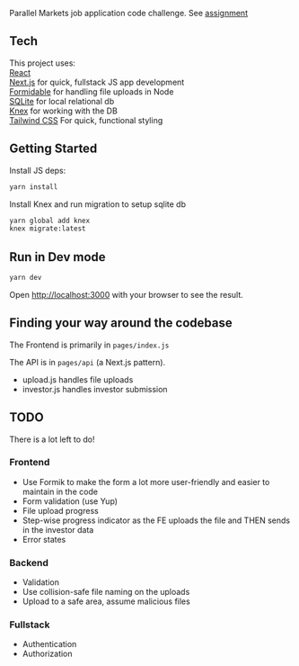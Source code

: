 Parallel Markets job application code challenge.
See [assignment](https://gist.github.com/bmuller/341e89cf87083119ad1241f5b896fa7c)

## Tech

This project uses:  
[React](http://reactjs.org)  
[Next.js](http://nextjs.org) for quick, fullstack JS app development  
[Formidable](https://github.com/node-formidable/formidable) for handling file uploads in Node  
[SQLite](https://www.sqlite.org/index.html) for local relational db  
[Knex](http://knexjs.org) for working with the DB  
[Tailwind CSS](https://tailwindcss.com) For quick, functional styling

## Getting Started

Install JS deps:

```bash
yarn install
```

Install Knex and run migration to setup sqlite db

```bash
yarn global add knex
knex migrate:latest
```

## Run in Dev mode

```bash
yarn dev
```

Open [http://localhost:3000](http://localhost:3000) with your browser to see the result.

## Finding your way around the codebase

The Frontend is primarily in `pages/index.js`

The API is in `pages/api` (a Next.js pattern).

- upload.js handles file uploads
- investor.js handles investor submission

## TODO

There is a lot left to do!

### Frontend

- Use Formik to make the form a lot more user-friendly and easier to maintain in the code
- Form validation (use Yup)
- File upload progress
- Step-wise progress indicator as the FE uploads the file and THEN sends in the investor data
- Error states

### Backend

- Validation
- Use collision-safe file naming on the uploads
- Upload to a safe area, assume malicious files

### Fullstack

- Authentication
- Authorization
